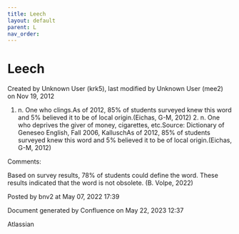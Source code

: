 ```yaml
---
title: Leech
layout: default
parent: L
nav_order:
---
```


# Leech

Created by  Unknown User (krk5), last modified by  Unknown User (mee2) on Nov 19, 2012

1. n. One who clings.As of 2012, 85% of students surveyed knew this word and 5% believed it to be of local origin.(Eichas, G-M, 2012) 2. n. One who deprives the giver of money, cigarettes, etc.Source: Dictionary of Geneseo English, Fall 2006, KalluschAs of 2012, 85% of students surveyed knew this word and 5% believed it to be of local origin.(Eichas, G-M, 2012)  

Comments:

Based on survey results, 78% of students could define the word. These results indicated that the word is not obsolete. (B. Volpe, 2022)

Posted by bnv2 at May 07, 2022 17:39

Document generated by Confluence on May 22, 2023 12:37

Atlassian
